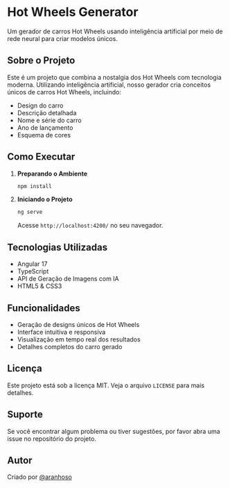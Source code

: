 #  Hot Wheels Generator

Um gerador de carros Hot Wheels usando inteligência artificial por meio de rede neural para criar modelos únicos.

## Sobre o Projeto

Este é um projeto que combina a nostalgia dos Hot Wheels com tecnologia moderna. Utilizando inteligência artificial, nosso gerador cria conceitos únicos de carros Hot Wheels, incluindo:

- Design do carro
- Descrição detalhada
- Nome e série do carro
- Ano de lançamento
- Esquema de cores

## Como Executar

1. **Preparando o Ambiente**
   ```bash
   npm install
   ```

2. **Iniciando o Projeto**
   ```bash
   ng serve
   ```
   Acesse `http://localhost:4200/` no seu navegador.

## Tecnologias Utilizadas

- Angular 17
- TypeScript
- API de Geração de Imagens com IA
- HTML5 & CSS3

## Funcionalidades

- Geração de designs únicos de Hot Wheels
- Interface intuitiva e responsiva
- Visualização em tempo real dos resultados
- Detalhes completos do carro gerado

## Licença

Este projeto está sob a licença MIT. Veja o arquivo `LICENSE` para mais detalhes.

## Suporte

Se você encontrar algum problema ou tiver sugestões, por favor abra uma issue no repositório do projeto.

## Autor

Criado por [@aranhoso](https://github.com/aranhoso)